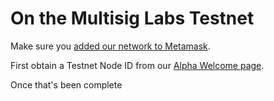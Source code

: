 # On the Multisig Labs Testnet

Make sure you [added our network to Metamask](../../wallet-configuration.md#multisig-labs-testnet-settings).

First obtain a Testnet Node ID from our [Alpha Welcome page](https://www.gogopool.com/alphaWelcome).&#x20;

Once that's been complete
